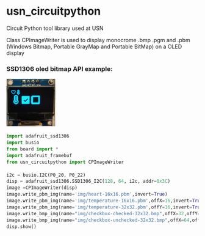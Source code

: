 # usn_circuitpython
Circuit Python tool library used at USN

Class CPImageWriter is used to display monocrome .bmp .pgm and .pbm
(Windows Bitmap, Portable GrayMap and Portable BitMap) on a OLED display

### SSD1306 oled bitmap API example:
<p align="Left"> <img src="doc/output_simpleTest.jpg?raw=true" width="128" title="Program output"> </p>
 
```python
import adafruit_ssd1306
import busio
from board import *
import adafruit_framebuf
from usn_circuitpython import CPImageWriter

i2c = busio.I2C(P0_20, P0_22)
disp = adafruit_ssd1306.SSD1306_I2C(128, 64, i2c, addr=0x3C)
image =CPImageWriter(disp)
image.write_pbm_img(name='img/heart-16x16.pbm',invert=True)
image.write_pbm_img(name='img/temperature-16x16.pbm',offX=16,invert=True)
image.write_pbm_img(name='img/temperature-32x32.pbm',offY=16,invert=True)
image.write_bmp_img(name="img/checkbox-checked-32x32.bmp",offX=32,offY=16,invert=True)
image.write_bmp_img(name="img/checkbox-unchecked-32x32.bmp",offX=64,offY=16,invert=True)
disp.show()
```

